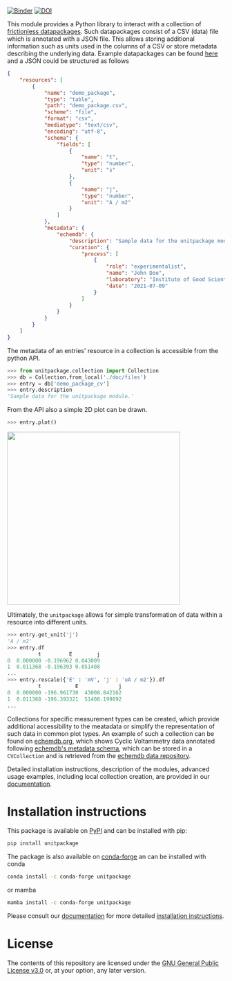 [![Binder](https://mybinder.org/badge_logo.svg)](https://mybinder.org/v2/gh/echemdb/unitpackage/0.8.3?labpath=tree%2Fdoc%2Findex.md)
[![DOI](https://zenodo.org/badge/637997870.svg)](https://zenodo.org/badge/latestdoi/637997870)

This module provides a Python library to interact with a collection of
[frictionless datapackages](https://frictionlessdata.io/). Such datapackages consist of a CSV (data) file which is annotated with a JSON file.
This allows storing additional information such as units used in the columns of a CSV or store metadata describing the underlying data.
Example datapackages can be found [here](https://github.com/echemdb/unitpackage/tree/main/doc/files/) and a JSON could be structured as follows

```json
{
    "resources": [
        {
            "name": "demo_package",
            "type": "table",
            "path": "demo_package.csv",
            "scheme": "file",
            "format": "csv",
            "mediatype": "text/csv",
            "encoding": "utf-8",
            "schema": {
                "fields": [
                    {
                        "name": "t",
                        "type": "number",
                        "unit": "s"
                    },
                    {
                        "name": "j",
                        "type": "number",
                        "unit": "A / m2"
                    }
                ]
            },
            "metadata": {
                "echemdb": {
                    "description": "Sample data for the unitpackage module.",
                    "curation": {
                        "process": [
                            {
                                "role": "experimentalist",
                                "name": "John Doe",
                                "laboratory": "Institute of Good Scientific Practice",
                                "date": "2021-07-09"
                            }
                        ]
                    }
                }
            }
        }
    ]
}
```

The metadata of an entries' resource in a collection is accessible from the python API.

```python
>>> from unitpackage.collection import Collection
>>> db = Collection.from_local('./doc/files')
>>> entry = db['demo_package_cv']
>>> entry.description
'Sample data for the unitpackage module.'
```

From the API also a simple 2D plot can be drawn.

```python
>>> entry.plot()
```
<img src=https://raw.githubusercontent.com/echemdb/unitpackage/main/doc/images/readme_demo_plot.png style="width:400px">

Ultimately, the `unitpackage` allows for simple transformation of data within a resource into different units.

```python
>>> entry.get_unit('j')
'A / m2'
>>> entry.df
          t         E        j
0  0.000000	-0.196962 0.043009
1  0.011368	-0.196393 0.051408
...
>>> entry.rescale({'E' : 'mV', 'j' : 'uA / m2'}).df
          t           E             j
0  0.000000 -196.961730  43008.842162
1  0.011368 -196.393321  51408.199892
...
```

Collections for specific measurement types can be created, which provide additional accessibility to the meatadata or simplify the representation of such data in common plot types. An example of such a collection can be found on [echemdb.org](https://www.echemdb.org/cv), which shows Cyclic Voltammetry data annotated following [echemdb's metadata schema](https://github.com/echemdb/metadata-schema), which can be stored in a `CVCollection` and is retrieved from the [echemdb data repository](https://github.com/echemdb/electrochemistry-data).

Detailed installation instructions, description of the modules, advanced usage examples, including
local collection creation, are provided in our
[documentation](https://echemdb.github.io/unitpackage/).

# Installation instructions

This package is available on [PyPI](https://pypi.org/project/unitpackage/) and can be installed with pip:

```sh .noeval
pip install unitpackage
```

The package is also available on [conda-forge](https://github.com/conda-forge/unitpackage-feedstock) an can be installed with conda

```sh .noeval
conda install -c conda-forge unitpackage
```

or mamba

```sh .noeval
mamba install -c conda-forge unitpackage
```

Please consult our [documentation](https://echemdb.github.io/unitpackage/) for
more detailed [installation instructions](https://echemdb.github.io/unitpackage/installation.html).

# License

The contents of this repository are licensed under the [GNU General Public
License v3.0](./LICENSE) or, at your option, any later version.
